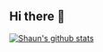## Hi there 👋

[![Shaun's github stats](https://github-readme-stats.vercel.app/api?username=ShaunPour)](https://github.com/ShaunPour/github-readme-stats)
